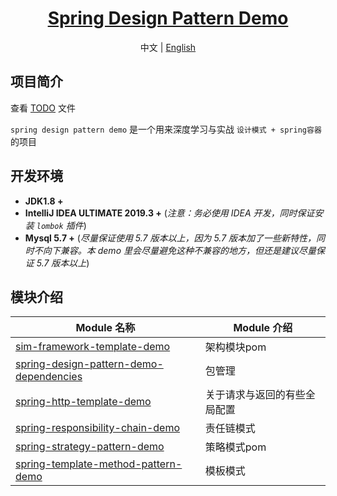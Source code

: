 # 
<h1 align="center"><a href="https://github.com/YuanSim/" target="_blank">Spring Design Pattern Demo</a></h1>


<p align="center">
  <span>中文 | <a href="./README.en.md">English</a></span>
</p>



## 项目简介

查看 [TODO](./TODO.md) 文件

`spring design pattern demo` 是一个用来深度学习与实战 `设计模式 + spring容器` 的项目

## 开发环境

- **JDK1.8 +**
- **IntelliJ IDEA ULTIMATE 2019.3 +** (*注意：务必使用 IDEA 开发，同时保证安装 `lombok` 插件*)
- **Mysql 5.7 +** (*尽量保证使用 5.7 版本以上，因为 5.7 版本加了一些新特性，同时不向下兼容。本 demo 里会尽量避免这种不兼容的地方，但还是建议尽量保证 5.7 版本以上*)

## 模块介绍

| Module 名称                                                  | Module 介绍                                                    |
| ------------------------------------------------------------ | ------------------------------------------------------------ |
| [sim-framework-template-demo](./sim-framework-template-demo) | 架构模块pom                                                       |
| [spring-design-pattern-demo-dependencies](./spring-design-pattern-demo-dependencies)|   包管理                               |
| [spring-http-template-demo](./spring-http-template-demo) | 关于请求与返回的有些全局配置                                             |
| [spring-responsibility-chain-demo](./spring-responsibility-chain-demo)|   责任链模式                                           |
| [spring-strategy-pattern-demo](./spring-strategy-pattern-demo)|   策略模式pom                                                 |                                        |
| [spring-template-method-pattern-demo](./spring-template-method-pattern-demo)|   模板模式                      |
